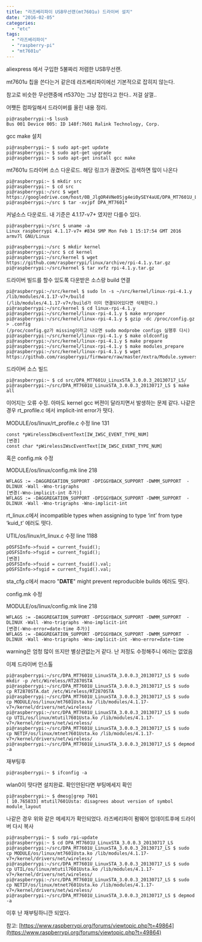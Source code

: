 ```yaml
---
title: "라즈베리파이 USB무선랜(mt7601u) 드라이버 설치"
date: "2016-02-05"
categories: 
  - "etc"
tags: 
  - "라즈베리파이"
  - "raspberry-pi"
  - "mt7601u"
---
```


aliexpress 에서 구입한 5불짜리 저렴한 USB무선랜.

mt7601u 칩을 쓴다는거 같은데 라즈베리파이에선 기본적으로 잡히지 않는다.

참고로 비슷한 무선랜중에 rt5370는 그냥 잡힌다고 한다.. 저걸 살껄..

어쨋든 컴파일해서 드라이버를 올린 내용 정리.

```
pi@raspberrypi:~$ lsusb
Bus 001 Device 005: ID 148f:7601 Ralink Technology, Corp. 
```

gcc make 설치

```
pi@raspberrypi:~ $ sudo apt-get update
pi@raspberrypi:~ $ sudo apt-get upgrade
pi@raspberrypi:~ $ sudo apt-get install gcc make
```

mt7601u 드라이버 소스 다운로드. 해당 링크가 끊겼어도 검색하면 많이 나온다

```
pi@raspberrypi:~ $ mkdir src
pi@raspberrypi:~ $ cd src
pi@raspberrypi:~/src $ wget  https://googledrive.com/host/0B_JlgOR4VNe0Sjg4ei0ySEY4aUE/DPA_MT7601U_LinuxSTA_3.0.0.3_20130717_LS.tar.bz2
pi@raspberrypi:~/src $ tar -xvjpf DPA_MT7601*
```

커널소스 다운로드. 내 기준은 4.1.17-v7+ 였지만 다를수 있다.

```
pi@raspberrypi:~/src $ uname -a
Linux raspberrypi 4.1.17-v7+ #834 SMP Mon Feb 1 15:17:54 GMT 2016 armv7l GNU/Linux

pi@raspberrypi:~/src $ mkdir kernel
pi@raspberrypi:~/src $ cd kernel
pi@raspberrypi:~/src/kernel $ wget https://github.com/raspberrypi/linux/archive/rpi-4.1.y.tar.gz
pi@raspberrypi:~/src/kernel $ tar xvfz rpi-4.1.y.tar.gz
```

드라이버 빌드를 할수 있도록 다운받은 소스랑 build 연결

```
pi@raspberrypi:~/src/kernel $ sudo ln -s ~/src/kernel/linux-rpi-4.1.y /lib/modules/4.1.17-v7+/build
(/lib/modules/4.1.17-v7+/build가 이미 연결되어있다면 삭제한다.)
pi@raspberrypi:~/src/kernel $ cd linux-rpi-4.1.y
pi@raspberrypi:~/src/kernel/linux-rpi-4.1.y $ make mrproper
pi@raspberrypi:~/src/kernel/linux-rpi-4.1.y $ gzip -dc /proc/config.gz > .config
(/proc/config.gz가 missing이라고 나오면 sudo modprobe configs 실행후 다시)
pi@raspberrypi:~/src/kernel/linux-rpi-4.1.y $ make oldconfig
pi@raspberrypi:~/src/kernel/linux-rpi-4.1.y $ make prepare
pi@raspberrypi:~/src/kernel/linux-rpi-4.1.y $ make modules_prepare
pi@raspberrypi:~/src/kernel/linux-rpi-4.1.y $ wget https://github.com/raspberrypi/firmware/raw/master/extra/Module.symvers
```

드라이버 소스 빌드

```
pi@raspberrypi:~ $ cd src/DPA_MT7601U_LinuxSTA_3.0.0.3_20130717_LS/
pi@raspberrypi:~/src/DPA_MT7601U_LinuxSTA_3.0.0.3_20130717_LS $ make all
```

이어지는 오류 수정. 아마도 kernel gcc 버젼이 달라지면서 발생하는 문제 같다. 나같은 경우 rt\_profile.c 에서 implicit-int error가 떳다.

MODULE/os/linux/rt\_profile.c 수정 line 131

```
const *pWirelessIWscEventText[IW_IWSC_EVENT_TYPE_NUM]
[변경]
const char *pWirelessIWscEventText[IW_IWSC_EVENT_TYPE_NUM]
```

혹은 config.mk 수정

MODULE/os/linux/config.mk line 218

```
WFLAGS := -DAGGREGATION_SUPPORT -DPIGGYBACK_SUPPORT -DWMM_SUPPORT  -DLINUX -Wall -Wno-trigraphs
[변경(-Wno-implicit-int 추가)]
WFLAGS := -DAGGREGATION_SUPPORT -DPIGGYBACK_SUPPORT -DWMM_SUPPORT  -DLINUX -Wall -Wno-trigraphs -Wno-implicit-int
```

rt\_linux.c에서 incompatible types when assigning to type ‘int’ from type ‘kuid\_t’ 에러도 떳다.

UTIL/os/linux/rt\_linux.c 수정 line 1188

```
pOSFSInfo->fsuid = current_fsuid();
pOSFSInfo->fsgid = current_fsgid();
[변경]
pOSFSInfo->fsuid = current_fsuid().val;
pOSFSInfo->fsgid = current_fsgid().val;
```

sta\_cfg.c에서 macro "**DATE**" might prevent reproducible builds 에러도 떳다.

config.mk 수정

MODULE/os/linux/config.mk line 218

```
WFLAGS := -DAGGREGATION_SUPPORT -DPIGGYBACK_SUPPORT -DWMM_SUPPORT  -DLINUX -Wall -Wno-trigraphs -Wno-implicit-int
[변경(-Wno-error=date-time 추가)]
WFLAGS := -DAGGREGATION_SUPPORT -DPIGGYBACK_SUPPORT -DWMM_SUPPORT  -DLINUX -Wall -Wno-trigraphs -Wno-implicit-int -Wno-error=date-time
```

warning은 엄청 많이 뜨지만 별상관없는거 같다. 난 저정도 수정해주니 에러는 없었음

이제 드라이버 인스톨

```
pi@raspberrypi:~/src/DPA_MT7601U_LinuxSTA_3.0.0.3_20130717_LS $ sudo mkdir -p /etc/Wireless/RT2870STA
pi@raspberrypi:~/src/DPA_MT7601U_LinuxSTA_3.0.0.3_20130717_LS $ sudo cp RT2870STA.dat /etc/Wireless/RT2870STA
pi@raspberrypi:~/src/DPA_MT7601U_LinuxSTA_3.0.0.3_20130717_LS $ sudo cp MODULE/os/linux/mt7601Usta.ko /lib/modules/4.1.17-v7+/kernel/drivers/net/wireless/
pi@raspberrypi:~/src/DPA_MT7601U_LinuxSTA_3.0.0.3_20130717_LS $ sudo cp UTIL/os/linux/mtutil7601Usta.ko /lib/modules/4.1.17-v7+/kernel/drivers/net/wireless/
pi@raspberrypi:~/src/DPA_MT7601U_LinuxSTA_3.0.0.3_20130717_LS $ sudo cp NETIF/os/linux/mtnet7601Usta.ko /lib/modules/4.1.17-v7+/kernel/drivers/net/wireless/
pi@raspberrypi:~/src/DPA_MT7601U_LinuxSTA_3.0.0.3_20130717_LS $ depmod -a
```

재부팅후

```
pi@raspberrypi:~ $ ifconfig -a
```

wlan0이 떳다면 설치완료. 확인안된다면 부팅메세지 확인

```
pi@raspberrypi:~ $ dmesg|grep 7601
[ 10.765833] mtutil7601Usta: disagrees about version of symbol module_layout
```

나같은 경우 위와 같은 메세지가 확인되었다. 라즈베리파이 펌웨어 업데이트후에 드라이버 다시 복사

```
pi@raspberrypi:~ $ sudo rpi-update
pi@raspberrypi:~ $ cd DPA_MT7601U_LinuxSTA_3.0.0.3_20130717_LS
pi@raspberrypi:~/src/DPA_MT7601U_LinuxSTA_3.0.0.3_20130717_LS $ sudo cp MODULE/os/linux/mt7601Usta.ko /lib/modules/4.1.17-v7+/kernel/drivers/net/wireless/
pi@raspberrypi:~/src/DPA_MT7601U_LinuxSTA_3.0.0.3_20130717_LS $ sudo cp UTIL/os/linux/mtutil7601Usta.ko /lib/modules/4.1.17-v7+/kernel/drivers/net/wireless/
pi@raspberrypi:~/src/DPA_MT7601U_LinuxSTA_3.0.0.3_20130717_LS $ sudo cp NETIF/os/linux/mtnet7601Usta.ko /lib/modules/4.1.17-v7+/kernel/drivers/net/wireless/
pi@raspberrypi:~/src/DPA_MT7601U_LinuxSTA_3.0.0.3_20130717_LS $ depmod -a
```

이후 난 재부팅하니깐 되었다.

참고: [https://www.raspberrypi.org/forums/viewtopic.php?t=49864](https://www.raspberrypi.org/forums/viewtopic.php?t=49864)
